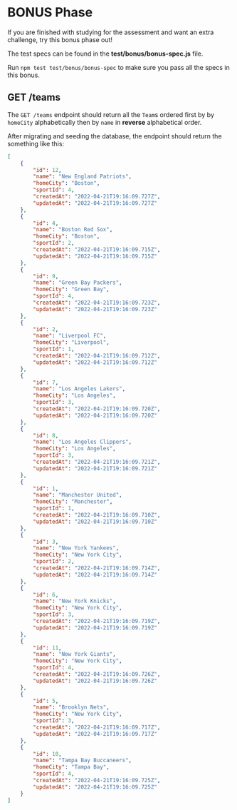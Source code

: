 # BONUS Phase

If you are finished with studying for the assessment and want an extra
challenge, try this bonus phase out!

The test specs can be found in the __test/bonus/bonus-spec.js__ file.

Run `npm test test/bonus/bonus-spec` to make sure you pass all the specs
in this bonus.

## GET /teams

The `GET /teams` endpoint should return all the `Team`s ordered first by
by `homeCity` alphabetically then by `name` in **reverse** alphabetical order.

After migrating and seeding the database, the endpoint should return the
something like this:

```json
[
    {
        "id": 12,
        "name": "New England Patriots",
        "homeCity": "Boston",
        "sportId": 4,
        "createdAt": "2022-04-21T19:16:09.727Z",
        "updatedAt": "2022-04-21T19:16:09.727Z"
    },
    {
        "id": 4,
        "name": "Boston Red Sox",
        "homeCity": "Boston",
        "sportId": 2,
        "createdAt": "2022-04-21T19:16:09.715Z",
        "updatedAt": "2022-04-21T19:16:09.715Z"
    },
    {
        "id": 9,
        "name": "Green Bay Packers",
        "homeCity": "Green Bay",
        "sportId": 4,
        "createdAt": "2022-04-21T19:16:09.723Z",
        "updatedAt": "2022-04-21T19:16:09.723Z"
    },
    {
        "id": 2,
        "name": "Liverpool FC",
        "homeCity": "Liverpool",
        "sportId": 1,
        "createdAt": "2022-04-21T19:16:09.712Z",
        "updatedAt": "2022-04-21T19:16:09.712Z"
    },
    {
        "id": 7,
        "name": "Los Angeles Lakers",
        "homeCity": "Los Angeles",
        "sportId": 3,
        "createdAt": "2022-04-21T19:16:09.720Z",
        "updatedAt": "2022-04-21T19:16:09.720Z"
    },
    {
        "id": 8,
        "name": "Los Angeles Clippers",
        "homeCity": "Los Angeles",
        "sportId": 3,
        "createdAt": "2022-04-21T19:16:09.721Z",
        "updatedAt": "2022-04-21T19:16:09.721Z"
    },
    {
        "id": 1,
        "name": "Manchester United",
        "homeCity": "Manchester",
        "sportId": 1,
        "createdAt": "2022-04-21T19:16:09.710Z",
        "updatedAt": "2022-04-21T19:16:09.710Z"
    },
    {
        "id": 3,
        "name": "New York Yankees",
        "homeCity": "New York City",
        "sportId": 2,
        "createdAt": "2022-04-21T19:16:09.714Z",
        "updatedAt": "2022-04-21T19:16:09.714Z"
    },
    {
        "id": 6,
        "name": "New York Knicks",
        "homeCity": "New York City",
        "sportId": 3,
        "createdAt": "2022-04-21T19:16:09.719Z",
        "updatedAt": "2022-04-21T19:16:09.719Z"
    },
    {
        "id": 11,
        "name": "New York Giants",
        "homeCity": "New York City",
        "sportId": 4,
        "createdAt": "2022-04-21T19:16:09.726Z",
        "updatedAt": "2022-04-21T19:16:09.726Z"
    },
    {
        "id": 5,
        "name": "Brooklyn Nets",
        "homeCity": "New York City",
        "sportId": 3,
        "createdAt": "2022-04-21T19:16:09.717Z",
        "updatedAt": "2022-04-21T19:16:09.717Z"
    },
    {
        "id": 10,
        "name": "Tampa Bay Buccaneers",
        "homeCity": "Tampa Bay",
        "sportId": 4,
        "createdAt": "2022-04-21T19:16:09.725Z",
        "updatedAt": "2022-04-21T19:16:09.725Z"
    }
]
```
